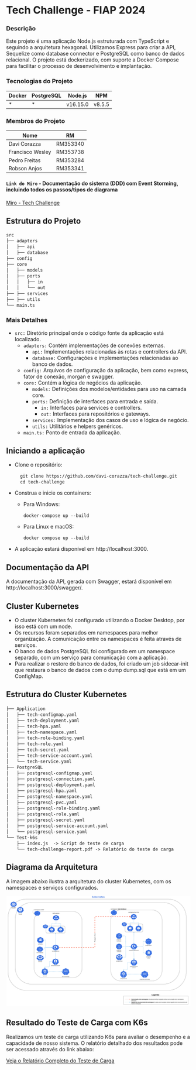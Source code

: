# Tech Challenge - FIAP 2024

### Descrição

Este projeto é uma aplicação Node.js estruturada com TypeScript e seguindo a arquitetura hexagonal. Utilizamos Express para criar a API, Sequelize como database connector e PostgreSQL como banco de dados relacional. O projeto está dockerizado, com suporte a Docker Compose para facilitar o processo de desenvolvimento e implantação.

### Tecnologias do Projeto

| Docker | PostgreSQL | Node.js  | NPM    |
|--------|------------|----------|--------|
| *      | *          | v16.15.0 | v8.5.5 |

### Membros do Projeto

| Nome             | RM        |
|------------------|-----------|
| Davi Corazza     | RM353340  |
| Francisco Wesley | RM353738  |
| Pedro Freitas    | RM353284  |
| Robson Anjos     | RM353341  |

#### `Link do Miro` - Documentação do sistema (DDD) com Event Storming, incluindo todos os passos/tipos de diagrama 
[Miro - Tech Challenge](https://miro.com/app/board/uXjVKWk2FRY=/?share_link_id=272701004394)

## Estrutura do Projeto

	src
	├── adapters
	│   ├── api
	│   ├── database
	├── config
	├── core
	│   ├── models
	│   ├── ports
	│   │   ├── in
	│   │   └── out
	├── ├── services
	├── ├── utils
	└── main.ts

### Mais Detalhes
- `src:` Diretório principal onde o código fonte da aplicação está localizado.
	- `adapters:` Contém implementações de conexões externas.
		- `api:` Implementações relacionadas às rotas e controllers da API.
		- `database:` Configurações e implementações relacionadas ao banco de dados.
	- `config:` Arquivos de configuração da aplicação, bem como express, fator de conexão, morgan e swagger.
	- `core:` Contém a lógica de negócios da aplicação.
		- `models:` Definições dos modelos/entidades para uso na camada core.
		- `ports:` Definição de interfaces para entrada e saída.
			- `in:` Interfaces para services e controllers.
			- `out:` Interfaces para repositórios e gateways.
		- `services:` Implementação dos casos de uso e lógica de negócio.
		- `utils:` Utilitários e helpers genéricos.
	- `main.ts:` Ponto de entrada da aplicação.

## Iniciando a aplicação
- Clone o repositório:

		git clone https://github.com/davi-corazza/tech-challenge.git
		cd tech-challenge

- Construa e inicie os containers:

	*	Para Windows:

			docker-compose up --build

	*	Para Linux e macOS:

			docker compose up --build

- A aplicação estará disponível em http://localhost:3000.

## Documentação da API
A documentação da API, gerada com Swagger, estará disponível em http://localhost:3000/swagger/.

## Cluster Kubernetes
- O cluster Kubernetes foi configurado utilizando o Docker Desktop, por isso está com um node.
- Os recursos foram separados em namespaces para melhor organização. A comunicação entre os namespaces é feita através de serviços.
- O banco de dados PostgreSQL foi configurado em um namespace separado, com um serviço para comunicação com a aplicação.
- Para realizar o restore do banco de dados, foi criado um job sidecar-init que restaura o banco de dados com o dump dump.sql que está em um ConfigMap.

## Estrutura do Cluster Kubernetes

```
├── Application
│   ├── tech-configmap.yaml
│   ├── tech-deployment.yaml
│   ├── tech-hpa.yaml
│   ├── tech-namespace.yaml
│   ├── tech-role-binding.yaml
│   ├── tech-role.yaml
│   ├── tech-secret.yaml
│   ├── tech-service-account.yaml
│   └── tech-service.yaml
├── PostgreSQL
│   ├── postgresql-configmap.yaml
│   ├── postgresql-connection.yaml
│   ├── postgresql-deployment.yaml
│   ├── postgresql-hpa.yaml
│   ├── postgresql-namespace.yaml
│   ├── postgresql-pvc.yaml
│   ├── postgresql-role-binding.yaml
│   ├── postgresql-role.yaml
│   ├── postgresql-secret.yaml
│   ├── postgresql-service-account.yaml
│   └── postgresql-service.yaml
└── Test-k6s
    ├── index.js  -> Script de teste de carga
    └── tech-challenge-report.pdf -> Relatório do teste de carga
```

## Diagrama da Arquitetura

A imagem abaixo ilustra a arquitetura do cluster Kubernetes, com os namespaces e serviços configurados.

![Cluster Kubernetes](arquitetura/Kubernetes.jpg)

## Resultado do Teste de Carga com K6s

Realizamos um teste de carga utilizando K6s para avaliar o desempenho e a capacidade de nosso sistema. O relatório detalhado dos resultados pode ser acessado através do link abaixo:

[Veja o Relatório Completo do Teste de Carga](kubernetes/Test-k6s/tech-challenge-report.pdf)


